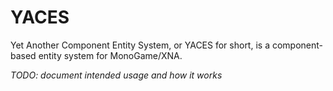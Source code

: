 # YACES
Yet Another Component Entity System, or YACES for short, is a component-based entity system for MonoGame/XNA.

*TODO: document intended usage and how it works*
